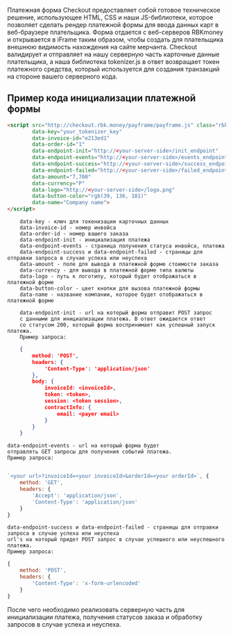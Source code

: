 Платежная форма Checkout предоставляет собой готовое техническое решение, использующее HTML, CSS и наши JS-библиотеки, которое позволяет сделать рендер платежной формы для ввода данных карт в веб-браузере плательщика. Форма отдается с веб-серверов RBKmoney и открывается в iFrame таким образом, чтобы создать для плательщика внешнюю видимость нахождения на сайте мерчанта.
Checkout валидирует и отправляет на нашу серверную часть карточные данные плательщика, а наша библиотека tokenizer.js в ответ возвращает токен платежного средства, который используется для создания транзакций на стороне вашего серверного кода.

## Пример кода инициализации платежной формы

```html
<script src="http://checkout.rbk.money/payframe/payframe.js" class="rbkmoney-checkout"
        data-key="your_tokenizer_key"
        data-invoice-id="e213ed1"
        data-order-id="1"
        data-endpoint-init="http://<your-server-side>/init_endpoint"
        data-endpoint-events="http://<your-server-side>/events_endpoint"
        data-endpoint-success="http://<your-server-side>/success_endpoint"
        data-endpoint-failed="http://<your-server-side>/failed_endpoint"
        data-amount="7,700"
        data-currency="Р"
        data-logo="http://<your-server-side>/logo.png"
        data-button-color="rgb(39, 136, 181)"
        data-name="Company name">
</script>
```

```
    data-key - ключ для токенизации карточных данных
    data-invoice-id - номер инвойса
    data-order-id - номер вашего заказа
    data-endpoint-init - инициализация платежа
    data-endpoint-events - страница получения статуса инвойса, платежа
    data-endpoint-success и data-endpoint-failed - страницы для отправки запроса в случае успеха или неуспеха
    data-amount - поле для вывода в платежной форме стоимости заказа
    data-currency - для вывода в платежной форме типа валюты
    data-logo - путь к логотипу, который будет отображаться в платежной форме
    data-button-color - цвет кнопки для вызова платежной формы
    data-name - название компании, которое будет отображаться в платежной форме
```
```
    data-endpoint-init - url на который форма отправит POST запрос 
    с данными для инициализации платежа. В ответ ожидается ответ 
    со статусом 200, который форма воспринимает как успешный запуск платежа. 
    Пример запроса:
```
```json
    {
        method: 'POST',
        headers: {
            'Content-Type': 'application/json'
        },
        body: {
            invoiceId: <invoiceId>,
            token: <token>,
            session: <token session>,
            contractInfo: {
                email: <payer email>
            }
        }
    }
```
```
data-endpoint-events - url на который форма будет 
отправлять GET запросы для получения событий платежа. 
Пример запроса:
```
```js

`<your url>?invoiceId=<your invoiceId>&orderId=<your orderId>`, {
    method: 'GET',
    headers: {
        'Accept': 'application/json',
        'Content-Type': 'application/json'
    }
}
```
```
data-endpoint-success и data-endpoint-failed - страницы для отправки запроса в случае успеха или неуспеха
url's на который придет POST запрос в случае успешного или неуспешного платежа.
Пример запроса:
```
```js
{
    method: 'POST',
    headers: {
        'Content-Type': 'x-form-urlencoded'
    }
}
```

После чего необходимо реализовать серверную часть для инициализации платежа, получения статусов заказа и обработку запросов в случае успеха и неуспеха.
